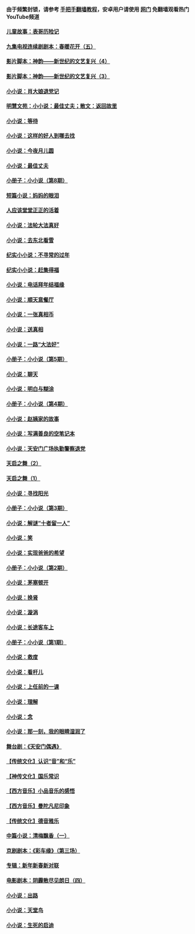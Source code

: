 #### 由于频繁封锁，请参考 [手把手翻墙教程](https://github.com/gfw-breaker/guides/wiki/)，安卓用户请使用 [网门](https://github.com/gfw-breaker/nogfw/blob/master/dl.md?t=05161901) 免翻墙观看热门YouTube频道 

#### [儿童故事：表哥历险记](../pages/328/383535.md?t=05161901) 

#### [九集电视连续剧剧本：春暖花开（五）](../pages/328/275919.md?t=05161901) 

#### [影片脚本：神韵——新世纪的文艺复兴（4）](../pages/328/266089.md?t=05161901) 

#### [影片脚本：神韵——新世纪的文艺复兴（3）](../pages/328/266087.md?t=05161901) 

#### [小小说：肖大娘退党记](../pages/328/239807.md?t=05161901) 

#### [明慧文苑：小小说：最佳丈夫；散文：返回故里](../pages/328/3439.md?t=05161901) 

#### [小小说：等待](../pages/328/223927.md?t=05161901) 

#### [小小说：这样的好人到哪去找](../pages/328/209396.md?t=05161901) 

#### [小小说：今夜月儿圆](../pages/328/193588.md?t=05161901) 

#### [小小说：最佳丈夫](../pages/328/190938.md?t=05161901) 

#### [小册子：小小说（第8期）](../pages/328/188202.md?t=05161901) 

#### [短篇小说：妈妈的眼泪](../pages/328/187712.md?t=05161901) 

#### [人应该堂堂正正的活着](../pages/328/182430.md?t=05161901) 

#### [小小说：法轮大法真好](../pages/328/174669.md?t=05161901) 

#### [小小说：去东北看雪](../pages/328/173882.md?t=05161901) 

#### [纪实小小说：不寻常的过年](../pages/328/173187.md?t=05161901) 

#### [纪实小小说：赶集得福](../pages/328/172652.md?t=05161901) 

#### [小小说：电话拜年结福缘](../pages/328/172533.md?t=05161901) 

#### [小小说：顺天意餐厅](../pages/328/170182.md?t=05161901) 

#### [小小说：一张真相币](../pages/328/169410.md?t=05161901) 

#### [小小说：送真相](../pages/328/166713.md?t=05161901) 

#### [小小说：一路“大法好”](../pages/328/162016.md?t=05161901) 

#### [小册子：小小说（第5期）](../pages/328/161131.md?t=05161901) 

#### [小小说：聊天](../pages/328/159640.md?t=05161901) 

#### [小小说：明白与糊涂](../pages/328/158101.md?t=05161901) 

#### [小册子：小小说（第4期）](../pages/328/158006.md?t=05161901) 

#### [小小说：赵姨家的故事](../pages/328/157843.md?t=05161901) 

#### [小小说：写满善良的空笔记本](../pages/328/157382.md?t=05161901) 

#### [小小说：天安门广场执勤警察退党](../pages/328/156982.md?t=05161901) 

#### [天启之舞（2）](../pages/328/153440.md?t=05161901) 

#### [天启之舞（1）](../pages/328/153439.md?t=05161901) 

#### [小小说：寻找阳光](../pages/328/153065.md?t=05161901) 

#### [小册子：小小说（第3期）](../pages/328/151715.md?t=05161901) 

#### [小小说：解谜“十者留一人”](../pages/328/148967.md?t=05161901) 

#### [小小说：笑](../pages/328/148905.md?t=05161901) 

#### [小小说：实现爸爸的希望](../pages/328/148096.md?t=05161901) 

#### [小册子：小小说（第2期）](../pages/328/147214.md?t=05161901) 

#### [小小说：茅塞顿开](../pages/328/147030.md?t=05161901) 

#### [小小说：换肾](../pages/328/146770.md?t=05161901) 

#### [小小说：漩涡](../pages/328/146683.md?t=05161901) 

#### [小小说：长途客车上](../pages/328/145076.md?t=05161901) 

#### [小册子：小小说（第1期）](../pages/328/143963.md?t=05161901) 

#### [小小说：救度](../pages/328/143927.md?t=05161901) 

#### [小小说：看杆儿](../pages/328/142137.md?t=05161901) 

#### [小小说：上任前的一课](../pages/328/140808.md?t=05161901) 

#### [小小说：理解](../pages/328/140476.md?t=05161901) 

#### [小小说：念](../pages/328/139513.md?t=05161901) 

#### [小小说：那一刻，我的眼睛湿润了](../pages/328/138476.md?t=05161901) 

#### [舞台剧：《天安门偶遇》](../pages/328/117155.md?t=05161901) 

#### [【传统文化】认识“音”和“乐”](../pages/328/108667.md?t=05161901) 

#### [【神传文化】国乐常识](../pages/328/104225.md?t=05161901) 

#### [【西方音乐】小品音乐的感悟](../pages/328/102924.md?t=05161901) 

#### [【西方音乐】曼陀凡尼印象](../pages/328/102922.md?t=05161901) 

#### [【传统文化】德音雅乐](../pages/328/102923.md?t=05161901) 

#### [中篇小说：清梅飘香（一）](../pages/328/101058.md?t=05161901) 

#### [京剧剧本：《彩车缘》（第三场）](../pages/328/96434.md?t=05161901) 

#### [专辑：新年新春新对联](../pages/328/94991.md?t=05161901) 

#### [电影剧本：阴霾散尽见朗日（四）](../pages/328/87081.md?t=05161901) 

#### [小小说：出路](../pages/328/84848.md?t=05161901) 

#### [小小说：天堂鸟](../pages/328/83084.md?t=05161901) 

#### [小小说：生死的启迪](../pages/328/70977.md?t=05161901) 

